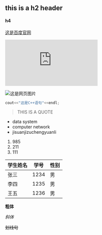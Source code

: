 ## this is a h2 header

#### h4

[这是百度官网](https://www.baidu.com/)

![查看另一个文件点击这里](https://github.com/NormanWhc/wuhaucong2118/blob/main/test.md)

![这是网页图片](https://img1.baidu.com/it/u=3669624608,2494558275&fm=26&fmt=auto&gp=0.jpg)

```C++
cout<<"这是C++语句"<<endl;
```

> THIS IS A QUOTE

- data system
- computer network
- jisuanjizuchengyuanli

1. 985
2. 211
3. 111

| 学生姓名 | 学号 | 性别 |
| -------- | ---- | ---- |
| 张三     | 1234 | 男   |
| 李四     | 1235 | 男   |
| 王五     | 1236 | 男   |


**粗体**

*斜体*

~~划线句~~
